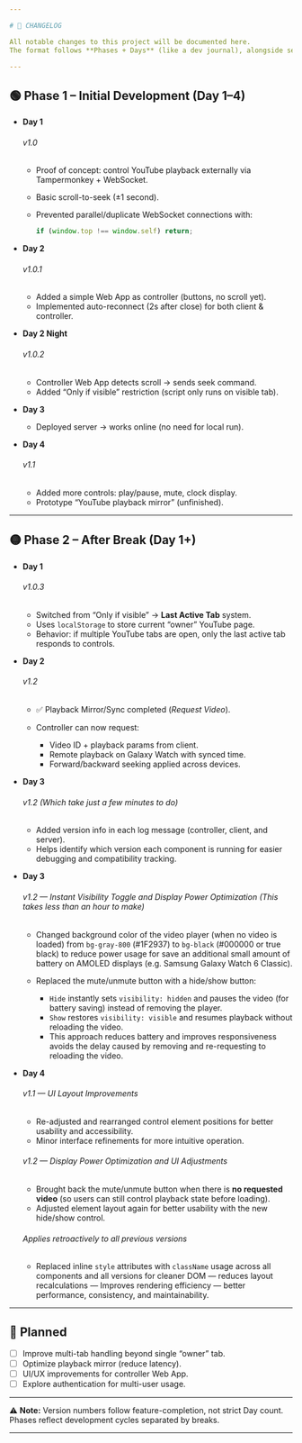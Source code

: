 ```yaml
---

# 📜 CHANGELOG

All notable changes to this project will be documented here.
The format follows **Phases + Days** (like a dev journal), alongside semantic **versions**.

---
```


## 🟢 Phase 1 – Initial Development (Day 1–4)

* **Day 1**
  ###### v1.0

  * Proof of concept: control YouTube playback externally via Tampermonkey + WebSocket.
  * Basic scroll-to-seek (±1 second).
  * Prevented parallel/duplicate WebSocket connections with:

    ```js
    if (window.top !== window.self) return;
    ```
* **Day 2**
  ###### v1.0.1

  * Added a simple Web App as controller (buttons, no scroll yet).
  * Implemented auto-reconnect (2s after close) for both client & controller.
* **Day 2 Night**
  ###### v1.0.2

  * Controller Web App detects scroll → sends seek command.
  * Added “Only if visible” restriction (script only runs on visible tab).
* **Day 3**

  * Deployed server → works online (no need for local run).
* **Day 4**
  ###### v1.1

  * Added more controls: play/pause, mute, clock display.
  * Prototype “YouTube playback mirror” (unfinished).

---

## 🟡 Phase 2 – After Break (Day 1+)

* **Day 1**
  ###### v1.0.3

  * Switched from “Only if visible” → **Last Active Tab** system.
  * Uses `localStorage` to store current “owner” YouTube page.
  * Behavior: if multiple YouTube tabs are open, only the last active tab responds to controls.

* **Day 2**
  ###### v1.2

  * ✅ Playback Mirror/Sync completed (*Request Video*).
  * Controller can now request:

    * Video ID + playback params from client.
    * Remote playback on Galaxy Watch with synced time.
    * Forward/backward seeking applied across devices.

* **Day 3**
  ###### v1.2 *(Which take just a few minutes to do)* 

  * Added version info in each log message (controller, client, and server).  
  * Helps identify which version each component is running for easier debugging and compatibility tracking.

* **Day 3**
  ###### v1.2 — Instant Visibility Toggle and Display Power Optimization *(This takes less than an hour to make)* 

  * Changed background color of the video player (when no video is loaded) from `bg-gray-800` (#1F2937) to `bg-black` (#000000 or true black) to reduce power usage for save an additional small amount of battery on AMOLED displays (e.g. Samsung Galaxy Watch 6 Classic).
  * Replaced the mute/unmute button with a hide/show button:

    * `Hide` instantly sets `visibility: hidden` and pauses the video (for battery saving) instead of removing the player.
    * `Show` restores `visibility: visible` and resumes playback without reloading the video.
    * This approach reduces battery and improves responsiveness avoids the delay caused by removing and re-requesting to reloading the video.

* **Day 4**
  ###### v1.1 — UI Layout Improvements
  * Re-adjusted and rearranged control element positions for better usability and accessibility.
  * Minor interface refinements for more intuitive operation.

  ###### v1.2 — Display Power Optimization and UI Adjustments
  * Brought back the mute/unmute button when there is **no requested video** (so users can still control playback state before loading).
  * Adjusted element layout again for better usability with the new hide/show control.

  ###### Applies retroactively to all previous versions
  * Replaced inline `style` attributes with `className` usage across all components and all versions for cleaner DOM — reduces layout recalculations — Improves rendering efficiency — better performance, consistency, and maintainability.

---

## 🔮 Planned

* [ ] Improve multi-tab handling beyond single “owner” tab.
* [ ] Optimize playback mirror (reduce latency).
* [ ] UI/UX improvements for controller Web App.
* [ ] Explore authentication for multi-user usage.

---

⚠️ **Note:** Version numbers follow feature-completion, not strict Day count.
Phases reflect development cycles separated by breaks.

---